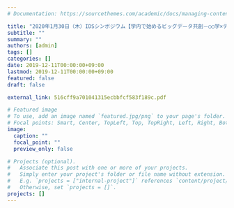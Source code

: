 ```yaml
---
# Documentation: https://sourcethemes.com/academic/docs/managing-content/

title: "2020年1月30日（木）IDSシンポジウム【学内で始めるビッグデータ共創－○○学×データビリティサイエンス】を開催します"
subtitle: ""
summary: ""
authors: [admin]
tags: []
categories: []
date: 2019-12-11T00:00:00+09:00
lastmod: 2019-12-11T00:00:00+09:00
featured: false
draft: false

external_link: 516cff9a701041315ecbbfcf583f189c.pdf

# Featured image
# To use, add an image named `featured.jpg/png` to your page's folder.
# Focal points: Smart, Center, TopLeft, Top, TopRight, Left, Right, BottomLeft, Bottom, BottomRight.
image:
  caption: ""
  focal_point: ""
  preview_only: false

# Projects (optional).
#   Associate this post with one or more of your projects.
#   Simply enter your project's folder or file name without extension.
#   E.g. `projects = ["internal-project"]` references `content/project/deep-learning/index.md`.
#   Otherwise, set `projects = []`.
projects: []
---
```

